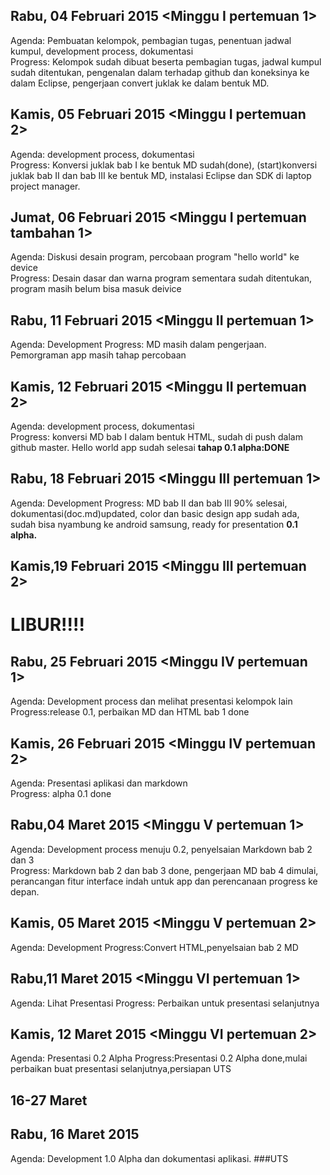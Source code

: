 Rabu, 04 Februari 2015 <Minggu I pertemuan 1>   
---------------------------------------------
  Agenda: Pembuatan kelompok, pembagian tugas, penentuan jadwal kumpul, development process, dokumentasi   
  Progress: Kelompok sudah dibuat beserta pembagian tugas, jadwal kumpul sudah ditentukan, pengenalan dalam terhadap 
  github dan koneksinya ke dalam Eclipse, pengerjaan convert juklak ke dalam bentuk MD.   

Kamis, 05 Februari 2015 <Minggu I pertemuan 2>   
---------------------------------------------
  Agenda: development process, dokumentasi   
  Progress: Konversi juklak bab I ke bentuk MD sudah(done), (start)konversi juklak bab II dan bab III ke bentuk MD,     instalasi Eclipse dan SDK di laptop project manager.
          
Jumat, 06 Februari 2015 <Minggu I pertemuan tambahan 1>   
---------------------------------------------
  Agenda: Diskusi desain program, percobaan program "hello world" ke device  
  Progress: Desain dasar dan warna program sementara sudah ditentukan, program masih belum bisa masuk deivice
  
Rabu, 11 Februari 2015 <Minggu II pertemuan 1>   
---------------------------------------------
  Agenda: Development
  Progress: MD masih dalam pengerjaan. Pemorgraman app masih tahap percobaan   

Kamis, 12 Februari 2015 <Minggu II pertemuan 2>   
---------------------------------------------
  Agenda: development process, dokumentasi   
  Progress: konversi MD bab I dalam bentuk HTML, sudah di push dalam github master. Hello world app sudah selesai **tahap 0.1 alpha:DONE**   
          
Rabu, 18 Februari 2015 <Minggu III pertemuan 1>   
---------------------------------------------
  Agenda: Development 
  Progress: MD bab II dan bab III 90% selesai, dokumentasi(doc.md)updated, color dan basic design app sudah ada, sudah bisa nyambung ke android samsung, ready for presentation **0.1 alpha.**

Kamis,19 Februari 2015 <Minggu III pertemuan 2>   
---------------------------------------------
LIBUR!!!!   
===========

Rabu, 25 Februari 2015 <Minggu IV pertemuan 1>   
---------------------------------------------
  Agenda: Development process dan melihat presentasi kelompok lain  
  Progress:release 0.1, perbaikan MD dan HTML bab 1 done

Kamis, 26 Februari 2015 <Minggu IV pertemuan 2>   
---------------------------------------------
  Agenda: Presentasi aplikasi dan markdown  
  Progress: alpha 0.1 done
  
Rabu,04 Maret 2015 <Minggu V pertemuan 1>
---------------------------------------------
  Agenda: Development process menuju 0.2, penyelsaian Markdown bab 2 dan 3  
  Progress: Markdown bab 2 dan bab 3 done, pengerjaan MD bab 4 dimulai, perancangan fitur interface indah untuk app dan perencanaan progress ke depan.

Kamis, 05 Maret 2015 <Minggu V pertemuan 2>   
---------------------------------------------
  Agenda: Development
  Progress:Convert HTML,penyelsaian bab 2 MD

Rabu,11 Maret 2015 <Minggu VI pertemuan 1>
---------------------------------------------
  Agenda: Lihat Presentasi 
  Progress: Perbaikan untuk presentasi selanjutnya

Kamis, 12 Maret 2015 <Minggu VI pertemuan 2>   
---------------------------------------------
  Agenda: Presentasi 0.2 Alpha
  Progress:Presentasi 0.2 Alpha done,mulai perbaikan buat presentasi selanjutnya,persiapan UTS

16-27 Maret 
---------------------------------------------
Rabu, 16 Maret 2015
---------------------------------------------
  Agenda: Development 1.0 Alpha dan dokumentasi aplikasi.
###UTS

